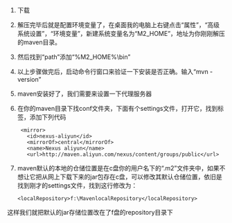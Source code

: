 1. 下载

2. 解压完毕后就是配置环境变量了，在桌面我的电脑上右键点击“属性”，“高级系统设置”，“环境变量”，新建系统变量名为“M2_HOME”，地址为你刚刚解压的maven目录。

3. 然后找到“path”添加“%M2_HOME%\bin”

4. 以上步骤做完后，启动命令行窗口来验证一下安装是否正确。输入“mvn -version”

5. maven安装好了，我们需要来设置一下代理服务器

6. 在你的maven目录下找conf文件夹，下面有个settings文件，打开它，找到<mirror>标签，添加下列代码
  
        <mirror>
          <id>nexus-aliyun</id>
          <mirrorOf>central</mirrorOf>
          <name>Nexus aliyun</name>
          <url>http://maven.aliyun.com/nexus/content/groups/public</url>
	</mirror>

7. maven默认的本地的仓储位置是在c盘你的用户名下的“.m2”文件夹中，如果不想让它把从网上下载下来的jar包存在c盘，可以修改其默认仓储位置，依旧是找到刚才的settings文件，找到这行修改为：

       <localRepository>f:\MavenlocalRepository</localRepository>
  
  这样我们就把默认的jar存储位置改在了f盘的repository目录下



